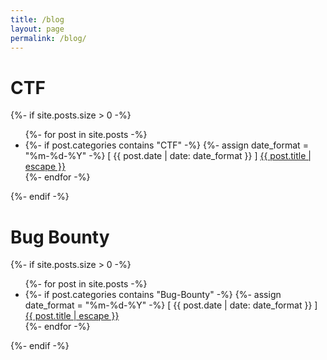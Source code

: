 ```yaml
---
title: /blog
layout: page
permalink: /blog/
---
```


<h1> CTF </h1>
{%- if site.posts.size > 0 -%}
  <ul>
    {%- for post in site.posts -%}
      <li>
        {%- if post.categories contains "CTF" -%}
          {%- assign date_format = "%m-%d-%Y" -%}
          [ {{ post.date | date: date_format }} ] <a href="{{ post.url | relative_url }}">{{ post.title | escape }}</a>
      </li>
    {%- endfor -%}
  </ul>
{%- endif -%}

<h1> Bug Bounty </h1>
{%- if site.posts.size > 0 -%}
  <ul>
    {%- for post in site.posts -%}
      <li>
        {%- if post.categories contains "Bug-Bounty" -%}
          {%- assign date_format = "%m-%d-%Y" -%}
          [ {{ post.date | date: date_format }} ] <a href="{{ post.url | relative_url }}">{{ post.title | escape }}</a>
      </li>
    {%- endfor -%}
  </ul>
{%- endif -%}
